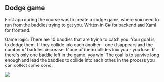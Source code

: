## Dodge game

First app during the course was to create a dodge game, where you need to run from the baddies trying to get you.
Written in C# for backend and Xaml for frontend. 

Game logic:
There are 10 baddies that are tryinh to catch you. Your goal is to dodge them.
If they collide into each another - one disappears and the number of baddies decrease.
If one of them collides into you - you lose.
If there's only one baddie left in the game, you win.
The goal is to survive long enough and lead the baddies to collide into each other. 
In the process you can collect some coins. 

![](https://github.com/Lena-Kalmikov/Dodge-Game/blob/main/dodge.gif)
